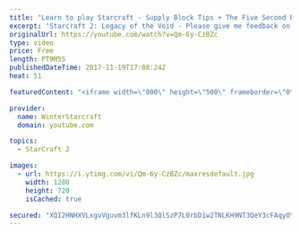 ```yaml
---
title: "Learn to play Starcraft - Supply Block Tips + The Five Second Rule (Basic Guide & Tutorial)"
excerpt: "Starcraft 2: Legacy of the Void - Please give me feedback on this general video style/commentary, hopefully it helps you guys out!  Can very easily make more on different concepts if it is the right direction!  Sc2ReplayStats - http://www.sc2replaystats.com"
originalUrl: https://youtube.com/watch?v=Qm-6y-CzBZc
type: video
price: Free
length: PT9M5S
publishedDateTime: 2017-11-19T17:08:24Z
heat: 51

featuredContent: "<iframe width=\"800\" height=\"500\" frameborder=\"0\" src=\"https://www.youtube.com/embed/Qm-6y-CzBZc\" allow=\"accelerometer; autoplay; encrypted-media; gyroscope; picture-in-picture\" allowfullscreen></iframe>"

provider:
  name: WinterStarcraft
  domain: youtube.com

topics:
  - StarCraft 2

images:
  - url: https://i.ytimg.com/vi/Qm-6y-CzBZc/maxresdefault.jpg
    width: 1280
    height: 720
    isCached: true

secured: "XQI2HNHXVLxgvVguvm3lfKLn9l3QlSzP7L0rbD1w2TNLKH9NT3QeY3cFAqyOYr0A9wU+W0INPVxtk+26FpxnrjqB2LC+nAe1O96XunT6XIiuqlF42lmO4Innv4LQfLL1byD9kV4kzjRgyruHcGAJsZaRF2r6EGs5m+zP0dEnvr/iMw8rmaWap1oiz289yFPhtGIbuJAfBbyaZjA8SobzLyLqtszLlLHdp+lbXR6hwrokwf1SeQBSWtm08+P/6c7AYKhKppgrnQzN7+tdpCjBjFQ9Vk/PRatidss2QrjyjvQrOAm8K6AF+zYkdtSPANvVEhdWPgLKC3+bvENMFbM3B6Od18eU/q6aNOcflWDnFNP3/XMlpZV6+Eoe9Hu81GL/Sl3O3mmnLDFW/TCVIQUBxxTrlXVyJL5Bpvie0APcFUU=;NAWpdMczUTL07DcfVIVsxw=="
---
```


